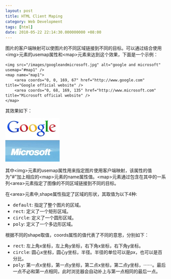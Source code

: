 ```yaml
---
layout: post
title: HTML Client Maping
category: Web Development
tags: [html]
date: 2010-05-22 22:14:30.000000000 +08:00
---
```

图片的客户端映射可以使图片的不同区域链接到不同的目标。可以通过结合使用&lt;img&gt;元素的usemap属性和&lt;map&gt;元素来达到这个效果，下面是一个示例：

    <img src="/images/googleandmicrosoft.jpg" alt="google and microsoft" usemap="#map1" />
    <map name="map1">
        <area coords="0, 0, 169, 67" href="http://www.google.com" title="Google official website" />
        <area coords="0, 68, 169, 135" href="http://www.microsoft.com"  title="Microsoft official website" />
    </map>

其效果如下：

<div>
    <img src="/images/googleandmicrosoft.jpg" alt="google and microsoft" usemap="#map1" />
    <map name="map1">
        <area coords="0, 0, 169, 67" shape="rect" href="http://www.google.com" title="Google official website" />
        <area coords="0, 68, 169, 135" shape="rect" href="http://www.microsoft.com" title="Microsoft official website" />
    </map>
</div>

其中&lt;img&gt;元素的usemap属性用来指定图片使用客户端映射，该属性的值为"#"加上相应的&lt;map&gt;元素的name属性值。&lt;map&gt;元素通过包含在其中的一系列&lt;area&gt;元素指定了图像的不同区域链接到不同的目标。

在&lt;area&gt;元素中,shape属性指定了区域的形状，其取值为以下4种:

<ul>
    <li><samp>default</samp>: 指定了整个图片的区域。</li>
    <li><samp>rect</samp>: 定义了一个矩形区域。</li>
    <li><samp>circle</samp>: 定义了一个圆形区域。</li>
    <li><samp>poly</samp>: 定义了一个多边形区域。</li>
</ul>

根据不同的shape取值，coords属性的值代表了不同的意思，分别如下：

<ul>
    <li><samp>rect</samp>: 左上角x坐标，左上角y坐标，右下角x坐标，右下角y坐标。</li>
    <li><samp>circle</samp>: 圆心x坐标，圆心y坐标，半径。半径的单位可以是px，也可以是百分比。</li>
    <li><samp>poly</samp>: 第一点x坐标，第一点y坐标，第二点x坐标，第二点y坐标，⋯⋯。最后一点不必和第一点相同，此时浏览器会自动补上与第一点相同的最后一点。</li>
</ul>
